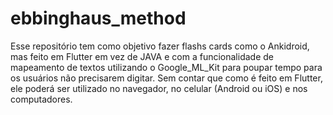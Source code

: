 # ebbinghaus_method

Esse repositório tem como objetivo fazer flashs cards como o Ankidroid, mas feito em Flutter em vez de JAVA e com a funcionalidade de mapeamento de textos utilizando o Google_ML_Kit para poupar tempo para os usuários não precisarem digitar.
Sem contar que como é feito em Flutter, ele poderá ser utilizado no navegador, no celular (Android ou iOS) e nos computadores.
